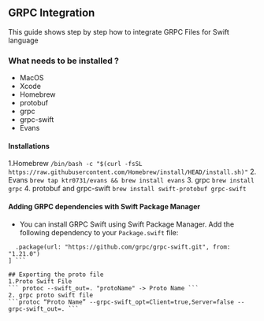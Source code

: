 ## GRPC Integration
This guide shows step by step how to integrate GRPC Files for Swift language
### What needs to be installed ?
- MacOS
- Xcode
- Homebrew
- protobuf
- grpc
- grpc-swift
- Evans
#### Installations
1.Homebrew
``` /bin/bash -c "$(curl -fsSL https://raw.githubusercontent.com/Homebrew/install/HEAD/install.sh)" ```
2. Evans
```brew tap ktr0731/evans && brew install evans```
3. grpc
```brew install grpc```
4. protobuf and grpc-swift
```brew install swift-protobuf grpc-swift```


#### Adding GRPC dependencies with Swift Package Manager
- You can install GRPC Swift using Swift Package Manager. Add the following dependency to your `Package.swift` file:
```dependencies: [
  .package(url: "https://github.com/grpc/grpc-swift.git", from: "1.21.0")
] ```

## Exporting the proto file
1.Proto Swift File 
``` protoc --swift_out=. "protoName" -> Proto Name ```
2. grpc proto swift file
```protoc “Proto Name” --grpc-swift_opt=Client=true,Server=false --grpc-swift_out=. ```
